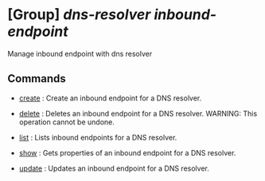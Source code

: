 # [Group] _dns-resolver inbound-endpoint_

Manage inbound endpoint with dns resolver

## Commands

- [create](/Commands/dns-resolver/inbound-endpoint/_create.md)
: Create an inbound endpoint for a DNS resolver.

- [delete](/Commands/dns-resolver/inbound-endpoint/_delete.md)
: Deletes an inbound endpoint for a DNS resolver. WARNING: This operation cannot be undone.

- [list](/Commands/dns-resolver/inbound-endpoint/_list.md)
: Lists inbound endpoints for a DNS resolver.

- [show](/Commands/dns-resolver/inbound-endpoint/_show.md)
: Gets properties of an inbound endpoint for a DNS resolver.

- [update](/Commands/dns-resolver/inbound-endpoint/_update.md)
: Updates an inbound endpoint for a DNS resolver.
